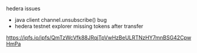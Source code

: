 hedera issues
- java client channel.unsubscribe() bug
- hedera testnet explorer missing tokens after transfer


https://ipfs.io/ipfs/QmTzWcVfk88JRqjTpVwHzBeULRTNzHY7mnBSG42CpwHmPa
